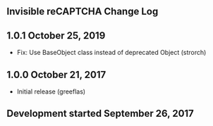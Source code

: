 Invisible reCAPTCHA Change Log
------------------------------

1.0.1 October 25, 2019
----------------------
* Fix: Use BaseObject class instead of deprecated Object (strorch) 

1.0.0 October 21, 2017
----------------------
* Initial release (greeflas)

Development started September 26, 2017
--------------------------------------
